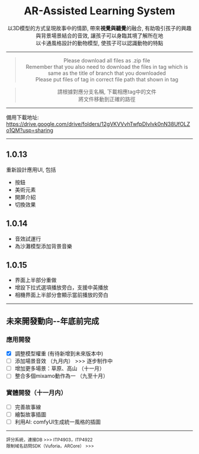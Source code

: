 <div align="center">

  # AR-Assisted Learning System
  
  以3D模型的方式呈現故事中的情節, 帶來**視覺與聽覺**的融合, 有助吸引孩子的興趣  
  與背景場景結合的音效, 讓孩子可以身臨其境了解所在地  
  以卡通風格設計的動物模型, 使孩子可以認識動物的特點  
<hr>

> Please download all files as .zip file  
> Remember that you also need to download the files in tag which is same as the title of branch that you downloaded  
> Please put files of tag in correct file path that shown in tag


> 請根據對應分支名稱, 下載相應tag中的文件  
> 將文件移動到正確的路徑

<hr>

</div>

備用下載地址: https://drive.google.com/drive/folders/12gVKVVvhTwfpDIvIvk0nN38UfOLZo1QM?usp=sharing

<hr>

## 1.0.13
重新設計應用UI, 包括
- 按鈕
- 美術元素
- 開屏介紹
- 切換效果
  
## 1.0.14
- 音效試運行   
- 為沙灘模型添加背景音樂

## 1.0.15
- 界面上半部分重做  
- 增設下拉式選項播放旁白，支援中英播放   
- 相機界面上半部分會顯示當前播放的旁白   

<hr>

## 未來開發動向--年底前完成

### 應用開發
- [x] 調整模型權重 (有待新增到未來版本中)
- [ ] 添加場景音效 （九月内） >>> 逐步制作中
- [ ] 增加更多場景：草原、高山 （十一月）
- [ ] 整合多個mixamo動作為一 （九至十月）

### 實體開發（十一月内）
- [ ] 完善故事線
- [ ] 繪製故事插圖 
- [ ] 利用AI: comfyUI生成統一風格的插圖

<hr>

<sub>評分系統，連接DB >>> ITP4903，ITP4922    
限制域名訪問SDK（Vuforia，ARCore） >>> </sub>
